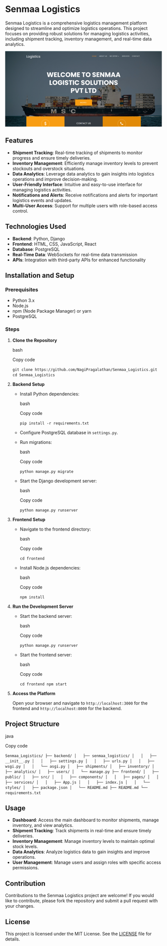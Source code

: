 # Senmaa Logistics

Senmaa Logistics is a comprehensive logistics management platform designed to streamline and optimize logistics operations. This project focuses on providing robust solutions for managing logistics activities, including shipment tracking, inventory management, and real-time data analytics.

![Output Image](https://github.com/NagiPragalathan/Senmaa_Logistics/blob/main/Screenshot%202024-06-20%20213652.png?raw=true)

## Features

- **Shipment Tracking**: Real-time tracking of shipments to monitor progress and ensure timely deliveries.
- **Inventory Management**: Efficiently manage inventory levels to prevent stockouts and overstock situations.
- **Data Analytics**: Leverage data analytics to gain insights into logistics operations and improve decision-making.
- **User-Friendly Interface**: Intuitive and easy-to-use interface for managing logistics activities.
- **Notifications and Alerts**: Receive notifications and alerts for important logistics events and updates.
- **Multi-User Access**: Support for multiple users with role-based access control.

## Technologies Used

- **Backend**: Python, Django
- **Frontend**: HTML, CSS, JavaScript, React
- **Database**: PostgreSQL
- **Real-Time Data**: WebSockets for real-time data transmission
- **APIs**: Integration with third-party APIs for enhanced functionality

## Installation and Setup

### Prerequisites

- Python 3.x
- Node.js
- npm (Node Package Manager) or yarn
- PostgreSQL

### Steps

1. **Clone the Repository**
    
    bash
    
    Copy code
    
    `git clone https://github.com/NagiPragalathan/Senmaa_Logistics.git
    cd Senmaa_Logistics` 
    
2. **Backend Setup**
    
    - Install Python dependencies:
        
        bash
        
        Copy code
        
        `pip install -r requirements.txt` 
        
    - Configure PostgreSQL database in `settings.py`.
    - Run migrations:
        
        bash
        
        Copy code
        
        `python manage.py migrate` 
        
    - Start the Django development server:
        
        bash
        
        Copy code
        
        `python manage.py runserver` 
        
3. **Frontend Setup**
    
    - Navigate to the frontend directory:
        
        bash
        
        Copy code
        
        `cd frontend` 
        
    - Install Node.js dependencies:
        
        bash
        
        Copy code
        
        `npm install` 
        
4. **Run the Development Server**
    
    - Start the backend server:
        
        bash
        
        Copy code
        
        `python manage.py runserver` 
        
    - Start the frontend server:
        
        bash
        
        Copy code
        
        `cd frontend
        npm start` 
        
5. **Access the Platform**
    
    Open your browser and navigate to `http://localhost:3000` for the frontend and `http://localhost:8000` for the backend.
    

## Project Structure

java

Copy code

`Senmaa_Logistics/
├── backend/
│   ├── senmaa_logistics/
│   │   ├── __init__.py
│   │   ├── settings.py
│   │   ├── urls.py
│   │   ├── wsgi.py
│   │   └── asgi.py
│   ├── shipments/
│   ├── inventory/
│   ├── analytics/
│   ├── users/
│   └── manage.py
├── frontend/
│   ├── public/
│   ├── src/
│   │   ├── components/
│   │   ├── pages/
│   │   ├── services/
│   │   ├── App.js
│   │   ├── index.js
│   │   └── styles/
│   ├── package.json
│   └── README.md
├── README.md
└── requirements.txt` 

## Usage

- **Dashboard**: Access the main dashboard to monitor shipments, manage inventory, and view analytics.
- **Shipment Tracking**: Track shipments in real-time and ensure timely deliveries.
- **Inventory Management**: Manage inventory levels to maintain optimal stock levels.
- **Data Analytics**: Analyze logistics data to gain insights and improve operations.
- **User Management**: Manage users and assign roles with specific access permissions.

## Contribution

Contributions to the Senmaa Logistics project are welcome! If you would like to contribute, please fork the repository and submit a pull request with your changes.

## License

This project is licensed under the MIT License. See the [LICENSE](https://chatgpt.com/c/LICENSE) file for details.
